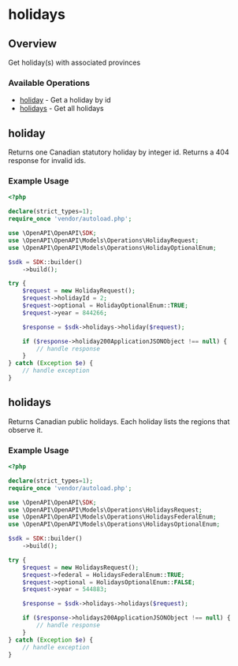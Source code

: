 # holidays

## Overview

Get holiday(s) with associated provinces

### Available Operations

* [holiday](#holiday) - Get a holiday by id
* [holidays](#holidays) - Get all holidays

## holiday

Returns one Canadian statutory holiday by integer id. Returns a 404 response for invalid ids.

### Example Usage

```php
<?php

declare(strict_types=1);
require_once 'vendor/autoload.php';

use \OpenAPI\OpenAPI\SDK;
use \OpenAPI\OpenAPI\Models\Operations\HolidayRequest;
use \OpenAPI\OpenAPI\Models\Operations\HolidayOptionalEnum;

$sdk = SDK::builder()
    ->build();

try {
    $request = new HolidayRequest();
    $request->holidayId = 2;
    $request->optional = HolidayOptionalEnum::TRUE;
    $request->year = 844266;

    $response = $sdk->holidays->holiday($request);

    if ($response->holiday200ApplicationJSONObject !== null) {
        // handle response
    }
} catch (Exception $e) {
    // handle exception
}
```

## holidays

Returns Canadian public holidays. Each holiday lists the regions that observe it.

### Example Usage

```php
<?php

declare(strict_types=1);
require_once 'vendor/autoload.php';

use \OpenAPI\OpenAPI\SDK;
use \OpenAPI\OpenAPI\Models\Operations\HolidaysRequest;
use \OpenAPI\OpenAPI\Models\Operations\HolidaysFederalEnum;
use \OpenAPI\OpenAPI\Models\Operations\HolidaysOptionalEnum;

$sdk = SDK::builder()
    ->build();

try {
    $request = new HolidaysRequest();
    $request->federal = HolidaysFederalEnum::TRUE;
    $request->optional = HolidaysOptionalEnum::FALSE;
    $request->year = 544883;

    $response = $sdk->holidays->holidays($request);

    if ($response->holidays200ApplicationJSONObject !== null) {
        // handle response
    }
} catch (Exception $e) {
    // handle exception
}
```
